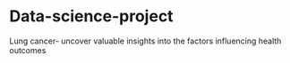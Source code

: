 # Data-science-project
Lung cancer- uncover valuable insights into the factors influencing health outcomes
